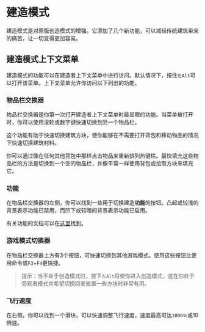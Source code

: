 # 建造模式

建造模式是对原版创造模式的增强。它添加了几个新功能，可以减轻传统建筑带来的痛苦，让一切变得更加容易。

## 建造模式上下文菜单

建造模式的功能可以在建造者上下文菜单中进行访问。默认情况下，按住`左Alt`可以打开该菜单。上下文菜单允许你访问以下列出的功能。

### 物品栏交换器

物品栏交换器是你第一次打开建造者上下文菜单时最显眼的功能。当菜单被打开时，你可以使用滚轮或数字键快速切换到另一个物品栏。

这个功能有助于快速切换建筑方块，使你能够在不需要打开背包和移动物品的情况下快速切换建筑材料。

你可以通过像在任何其他背包中那样点击物品来重新排列热键栏。最快填充这些物品栏的方法是切换到一个空的物品栏，并像平常一样使用背包或拾取方块来填充它。

### 功能

在物品栏交换器的左侧，你可以找到一些用于切换建造**功能**的按钮。凸起或较浅的背景表示功能已禁用，而凹下或较暗的背景表示功能已启用。

有关功能的文档可以在[这里](/zht/capabilities/intro.md)找到。

### 游戏模式切换器

在物品栏交换器上方有3个按钮，可快速切换到其他游戏模式。使用这些按钮比使用命令或`F3`+`F4`更快捷。

> 提示：当不处于创造模式时，按下`左Alt`将使你进入创造模式，这在你处于旁观者模式并希望切换回来放置一些方块时非常有用。

### 飞行速度

在右侧，你可以找到一个滑块，可以快速调整飞行速度，速度最高可达`1000％`或10倍速。
